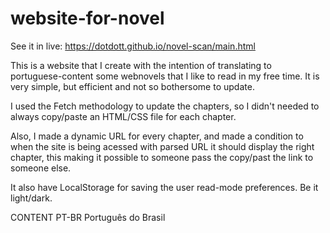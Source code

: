 # website-for-novel
See it in live:
https://dotdott.github.io/novel-scan/main.html

This is a website that I create with the intention of translating to portuguese-content some webnovels that I like to read in my free time.
It is very simple, but efficient and not so bothersome to update.

I used the Fetch methodology to update the chapters, so I didn't needed to always copy/paste an HTML/CSS file for each chapter.

Also, I made a dynamic URL for every chapter, and made a condition to when the site is being acessed with parsed URL it should display the right chapter, this making it possible to someone pass the copy/past the link to someone else.

It also have LocalStorage for saving the user read-mode preferences. Be it light/dark.

CONTENT PT-BR
Português do Brasil
